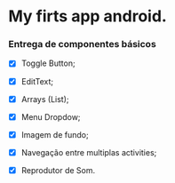 # My firts app android.

### Entrega de componentes básicos

- [x] Toggle Button;
- [x] EditText;
- [x] Arrays (List);
- [x] Menu Dropdow;
- [x] Imagem de fundo;
- [x] Navegação entre multiplas activities;
- [x] Reprodutor de Som.

